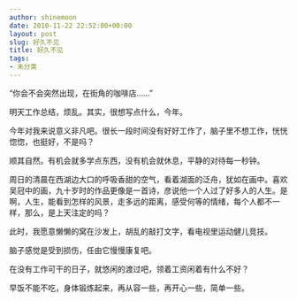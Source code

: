 ```yaml
---
author: shinemoon
date: 2010-11-22 22:52:00+00:00
layout: post
slug: 好久不见
title: 好久不见
tags:
- 未分类
---
```


“你会不会突然出现，在街角的咖啡店……”  
  
明天工作总结，烦乱。其实，很想写点什么，今年。  
  
今年对我来说意义非凡吧。很长一段时间没有好好工作了，脑子里不想工作，恍恍惚惚，也挺好，不是吗？  
  
顺其自然。有机会就多学点东西，没有机会就休息，平静的对待每一秒钟。  
  
周日的清晨在西湖边大口的呼吸香甜的空气，看着湖面的泛舟，犹如在画中。喜欢吴冠中的画，九十岁时的作品更像是一首诗，彦说他一个人过了好多人的人生。是啊，人生，能看到怎样的风景，走多远的距离，感受何等的情绪，每个人都不一样，那么，是上天注定的吗？  
  
此时，我愿意懒懒的窝在沙发上，胡乱的敲打文字，看电视里运动健儿竞技。  
  
脑子感觉是受到损伤，任由它慢慢康复吧。  
  
在没有工作可干的日子，就悠闲的渡过吧，领着工资闲着有什么不好？  
  
早饭不能不吃，身体锻炼起来，再从容一些，再开心一些，简单一些。
